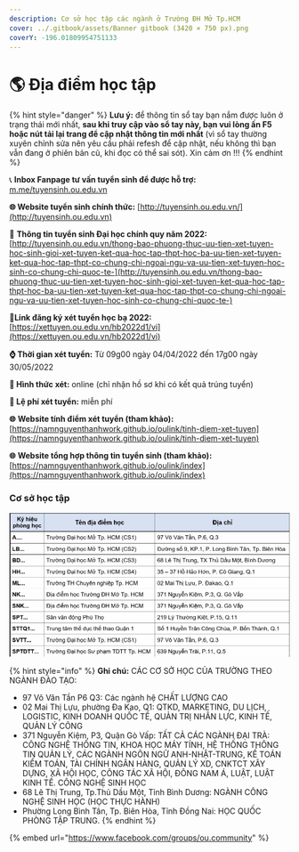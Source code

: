 ```yaml
---
description: Cơ sở học tập các ngành ở Trường ĐH Mở Tp.HCM
cover: ../.gitbook/assets/Banner gitbook (3420 × 750 px).png
coverY: -196.01809954751133
---
```


# 🌎 Địa điểm học tập

{% hint style="danger" %}
**Lưu ý:** để thông tin sổ tay bạn nắm được luôn ở trạng thái mới nhất, **sau khi truy cập vào sổ tay này, bạn vui lòng ấn F5 hoặc nút tải lại trang để cập nhật thông tin mới nhất** (vì sổ tay thường xuyên chỉnh sửa nên yêu cầu phải refesh để cập nhật, nếu không thì bạn vẫn đang ở phiên bản cũ, khi đọc có thể sai sót). Xin cảm ơn !!!
{% endhint %}

📞 **Inbox Fanpage tư vấn tuyển sinh để được hỗ trợ:** [m.me/tuyensinh.ou.edu.vn](https://m.me/tuyensinh.ou.edu.vn)

**🌐 Website tuyển sinh chính thức:** [http://tuyensinh.ou.edu.vn/](http://tuyensinh.ou.edu.vn)

🔗 **Thông tin tuyển sinh Đại học chính quy năm 2022:** [http://tuyensinh.ou.edu.vn/thong-bao-phuong-thuc-uu-tien-xet-tuyen-hoc-sinh-gioi-xet-tuyen-ket-qua-hoc-tap-thpt-hoc-ba-uu-tien-xet-tuyen-ket-qua-hoc-tap-thpt-co-chung-chi-ngoai-ngu-va-uu-tien-xet-tuyen-hoc-sinh-co-chung-chi-quoc-te-](http://tuyensinh.ou.edu.vn/thong-bao-phuong-thuc-uu-tien-xet-tuyen-hoc-sinh-gioi-xet-tuyen-ket-qua-hoc-tap-thpt-hoc-ba-uu-tien-xet-tuyen-ket-qua-hoc-tap-thpt-co-chung-chi-ngoai-ngu-va-uu-tien-xet-tuyen-hoc-sinh-co-chung-chi-quoc-te-)

🔗**Link đăng ký xét tuyển học bạ 2022:** [https://xettuyen.ou.edu.vn/hb2022d1/vi](https://xettuyen.ou.edu.vn/hb2022d1/vi)

**⌚ Thời gian xét tuyển:** Từ 09g00 ngày 04/04/2022 đến 17g00 ngày 30/05/2022&#x20;

**📌 Hình thức xét:** online (chỉ nhận hồ sơ khi có kết quả trúng tuyển)

**📌 Lệ phí xét tuyển:** miễn phí

**🌐** **Website tính điểm xét tuyển (tham khảo):** [https://namnguyenthanhwork.github.io/oulink/tinh-diem-xet-tuyen](https://namnguyenthanhwork.github.io/oulink/tinh-diem-xet-tuyen)

**🌐** **Website tổng hợp thông tin tuyển sinh (tham khảo):** [https://namnguyenthanhwork.github.io/oulink/index](https://namnguyenthanhwork.github.io/oulink/index)

### Cơ sở học tập

![Cơ sở học tập](<../.gitbook/assets/cơ sở ĐHM.jpg>)

{% hint style="info" %}
**Ghi chú:** CÁC CƠ SỞ HỌC CỦA TRƯỜNG THEO NGÀNH ĐÀO TẠO:&#x20;

* 97 Võ Văn Tần P6 Q3: Các ngành hệ CHẤT LƯỢNG CAO&#x20;
* 02 Mai Thị Lựu, phường Đa Kao, Q1: QTKD, MARKETING, DU LỊCH, LOGISTIC, KINH DOANH QUỐC TẾ, QUẢN TRỊ NHÂN LỰC, KINH TẾ, QUẢN LÝ CÔNG&#x20;
* 371 Nguyễn Kiệm, P3, Quận Gò Vấp: TẤT CẢ CÁC NGÀNH ĐẠI TRÀ: CÔNG NGHỆ THÔNG TIN, KHOA HỌC MÁY TÍNH, HỆ THỐNG THÔNG TIN QUẢN LÝ, CÁC NGÀNH NGÔN NGỮ ANH-NHẬT-TRUNG, KẾ TOÁN KIỂM TOÁN, TÀI CHÍNH NGÂN HÀNG, QUẢN LÝ XD, CNKTCT XÂY DỰNG, XÃ HỘI HỌC, CÔNG TÁC XÃ HỘI, ĐÔNG NAM Á, LUẬT, LUẬT KINH TẾ. CÔNG NGHỆ SINH HỌC&#x20;
* 68 Lê Thị Trung, Tp.Thủ Dầu Một, Tỉnh Bình Dương: NGÀNH CÔNG NGHỆ SINH HỌC (HỌC THỰC HÀNH)&#x20;
* Phường Long Bình Tân, Tp. Biên Hòa, Tỉnh Đồng Nai: HỌC QUỐC PHÒNG TẬP TRUNG.
{% endhint %}

{% embed url="https://www.facebook.com/groups/ou.community" %}
